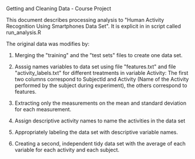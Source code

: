 Getting and Cleaning Data - Course Project

This document describes processing analysis to "Human Activity Recognition Using Smartphones Data Set". It is explicit in 
in script called run_analysis.R

The original data was modifies by:
1. Merging the "training" and the "test sets" files to create one data set.

2. Asssig names variables to data set using file "features.txt" and file "activity_labels.txt" for different treatments in variable 
Activity: The first two columns correspond to SubjectId and Activity (Name of the Activity performed by the subject during experiment), 
the others correspond to features.

3. Extracting only the measurements on the mean and standard deviation for each measurement.

4. Assign descriptive activity names to name the activities in the data set 

5. Appropriately labeling the data set with descriptive variable names.

6. Creating a second, independent tidy data set with the average of each variable for each activity and each subject.


